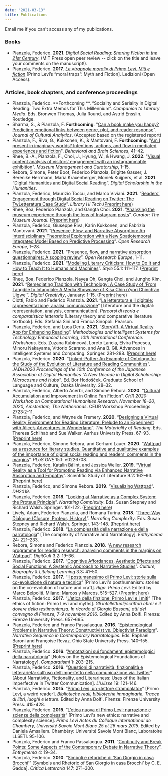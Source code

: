 ```yaml
---
date: "2021-03-13"
title: Publications
---
```

Email me if you can't access any of my publications.

### Books
* Pianzola, Federico. **2021**. [_Digital Social Reading: Sharing Fiction in the 21st Century_](https://wip.mitpress.mit.edu/digital-social-reading). (MIT Press open peer review -- click on the title and leave your comments on the manuscript!).
* Pianzola, Federico. **2017**. [_Le «trappole morali» di Primo Levi. Miti e fiction_](https://www.ledizioni.it/prodotto/f-pianzola-le-trappole-morali-di-primo-levi/) [Primo Levi’s “moral traps”: Myth and Fiction]. Ledizioni (Open Access).

### Articles, book chapters, and conference proceedings

* Pianzola, Federico. **Forthcoming **. “Sociality and Seriality in Digital Reading: Two Extra Memos for This Millennium”. _Companion to Literary Media_. Eds. Bronwen Thomas, Julia Round, and Astrid Ensslin. Routledge.
* Sharma, S., & Pianzola, F. **Forthcoming**. "[Can a book make you happy? Predicting emotional links between genre, plot, and reader response](https://osf.io/xg6d4)". _Journal of Cultural Analytics_. (Accepted based on the registered report)
* Pianzola, F., Riva, G., Kukkonen, K., & Mantovani, F. **Forthcoming**. "[Am I present in imaginary worlds? Intentions, actions, and flow in mediated experiences and fiction](https://doi.org/10.1017/S0140525X2100220X)". _Behavioral and Brain Sciences_, 41–42.
* Rhee, B.-A., Pianzola, F., Choi, J., Hyung, W., & Hwang, J. **2022**. "[Visual content analysis of visitors’ engagement with an instagrammable exhibition](https://doi.org/10.1080/09647775.2021.2023902)". _Museum Management and Curatorship_, 1–15.
* Rebora, Simone, Peter Boot, Federico Pianzola, Brigitte Gasser, J. Berenike Herrmann, Maria Kraxenberger, Moniek Kuijpers, et al. **2021**. “[Digital Humanities and Digital Social Reading](https://doi.org/10.1093/llc/fqab020)”. _Digital Scholarship in the Humanities_.
* Pianzola, Federico, Maurizio Toccu, and Marco Viviani. **2021**. “[Readers’ Engagement through Digital Social Reading on Twitter: The TwLetteratura Case Study](https://doi.org/10.1108/LHT-12-2020-0317)”. _Library Hi Tech_.([Preprint here](https://boa.unimib.it/retrieve/handle/10281/303838/453888/PDF_Proof.PDF))
* Rhee, Boa, Federico Pianzola, and Gangta Choi. **2021**. “[Analyzing the museum experience through the lens of Instagram posts](https://doi.org/10.1111/cura.12414)”. _Curator: The Museum Journal_. ([Preprint here](https://boa.unimib.it/retrieve/handle/10281/304490/455069/FP_revised_Curator_img.pdf))
* Pianzola, Federico, Giuseppe Riva, Karin Kukkonen, and Fabrizia Mantovani. **2021**. “[Presence, Flow, and Narrative Absorption: An Interdisciplinary Theoretical Exploration with a New Spatiotemporal Integrated Model Based on Predictive Processing](https://doi.org/10.12688/openreseurope.13193.2)”. _Open Research Europe_, 1–28.
* Pianzola, Federico. **2021**. “[Presence, flow, and narrative absorption questionnaires: A scoping review](https://doi.org/10.12688/openreseurope.13277.2)”. _Open Research Europe_, 1–11.
* Pianzola, Federico. **2021**. “[Modeling Literary Criticism: How to Do It and How to Teach It to Humans and Machines](https://www.jstor.org/stable/10.5325/style.55.1.0111)”. _Style_ 55.1: 111–117. ([Preprint here](https://boa.unimib.it/retrieve/handle/10281/310502/466508/pianzola_shen.docx))
* Rhee, Boa, Federico Pianzola, Nayea Oh, Gangta Choi, and Jungho Kim. **2021**. “[Remediating Tradition with Technology: A Case Study of ‘From Tangible to Intangible: A Media Showcase of Kisa Chin p’yori Chinch’an Uigwe’](https://doi.org/10.1080/14626268.2021.1876093)”. _Digital Creativity_, January: 1-15. ([Preprint here](https://boa.unimib.it/retrieve/handle/10281/300563/446466/digital_creativity_20201104_final.pdf))
* Ciotti, Fabio and Federico Pianzola. **2021**. “[La letteratura e il digitale: rappresentazione, analisi, comunicazione](https://www.pearson.it/opera/pearson/0-7286-percorsi_di_teoria_e_comparatistica_letteraria?iesError=login_required&iesErrorDescription=Login+required)” [Literature and the digital: representation, analysis, communication]. _Percorsi di teoria e comparatistica letteraria_ [Literary theory and comparative literature textbook]. Eds. Stefania Sini and Franca Sinopoli. Pearson.
* Pianzola, Federico, and Luca Deriu. **2021**. “[StoryVR: A Virtual Reality App for Enhancing Reading](https://link.springer.com/chapter/10.1007/978-3-030-52287-2_29)”. _Methodologies and Intelligent Systems for Technology Enhanced Learning, 10th International Conference. Workshops_. Eds. Zuzana Kubincová, Loreto Lancia, Elvira Popescu, Minoru Nakayama, Vittorio Scarano, and Ana B. Gil. Advances in Intelligent Systems and Computing. Springer. 281–288. ([Preprint here](https://drive.google.com/file/d/1Vl1gKtafWA-rQ_5lCmTKsQQSzH6wPxNA/view?usp=sharing))
* Pianzola, Federico. **2020**. “[Linked-Potter: An Example of Ontology for the Study of the Evolution of Literature and Reading Communities](https://boa.unimib.it/retrieve/handle/10281/300532/446426/Pianzola_jadh2020proceedings.pdf)”. _JADH2020 Proceedings of the 10th Conference of the Japanese Association of Digital Humanities “A New Decade in Digital Scholarship: Microcosms and Hubs”_. Ed. Bor Hodošček. Graduate School of Language and Culture, Osaka University. 28–32.
* Pianzola, Federico, Alberto Acerbi, and Simone Rebora. **2020**. “[Cultural Accumulation and Improvement in Online Fan Fiction](https://boa.unimib.it/retrieve/handle/10281/300527/446417/Pianzola_Acerbi_Rebora_2020.pdf)”. _CHR 2020: Workshop on Computational Humanities Research, November 18–20, 2020, Amsterdam, The Netherlands_. CEUR Workshop Proceedings 2723:2-11.
* Pianzola, Federico, and Wayne de Fremery. **2020**. “[Designing a Virtual Reality Environment for Reading Literature: Prelude to an Experiment with Alice’s Adventures in Wonderland](https://en.unipress.dk/udgivelser/t/the-materiality-of-reading/)”. _The Materiality of Reading_. Eds. Theresa Schilhab and Sue Walker. Aarhus University Press. 67–93. ([Preprint here](https://drive.google.com/file/d/11Cq5y3g1AI_zpw7PSZ8km7VswageTzHP/view?usp=sharing))
* Pianzola, Federico, Simone Rebora, and Gerhard Lauer. **2020**. “[Wattpad as a resource for literary studies. Quantitative and qualitative examples of the importance of digital social reading and readers’ comments in the margins](https://journals.plos.org/plosone/article?id=10.1371/journal.pone.0226708)”. _PLoS ONE_ 15.1: e0226708.
* Pianzola, Federico, Katalin Bálint, and Jessica Weller. **2019**. “[Virtual Reality as a Tool for Promoting Reading via Enhanced Narrative Absorption and Empathy]( https://doi.org/10.1075/ssol.19013.pia)”. Scientific Study of Literature 9.2: 162–93. ([Preprint here](https://drive.google.com/file/d/17Ef-GXNWI8eNlWTTRTAFWBJODZ1gMCfm/view?usp=sharing))
* Pianzola, Federico, and Simone Rebora. **2019**. “[Visualizing Wattpad](https://dev.clariah.nl/files/dh2019/boa/0767.html)”. _DH2019_.
* Pianzola, Federico. **2018**. “[Looking at Narrative as a Complex System: the Proteus Principle](https://www.springer.com/gp/book/9783319647128#)”. _Narrating Complexity_. Eds. Susan Stepney and Richard Walsh. Springer. 101-122. ([Preprint here](https://drive.google.com/file/d/13xdoKua3dS_N9IHarZYTjx6F14jdxkm4/view?usp=sharing))
* Lively, Adam, Federico Pianzola, and Romana Turina. **2018**. “[Three-Way Dialogue (Closure, Proteus, History)](https://www.springer.com/gp/book/9783319647128#)”. _Narrating Complexity_. Eds. Susan Stepney and Richard Walsh. Springer. 143-148. ([Preprint here](https://drive.google.com/file/d/1fQ_qfdoeSydGeF_ZPmvdwNLDbGgIMVBN/view?usp=sharing))
* Pianzola, Federico. **2018**. “[La complessità della narrazione e della narratologia](https://riviste.unimi.it/index.php/enthymema/article/view/11062)” [The complexity of Narrative and Narratology]. _Enthymema_ 24: 221–233. 
* Rebora, Simone and Federico Pianzola. **2018**. “[A new research programme for reading research: analysing comments in the margins on Wattpad](https://digitcult.lim.di.unimi.it/index.php/dc/article/view/67)”. _DigitCult_ 3.2: 19–36.
* Pianzola, Federico. **2017**. “[Cognitive Affordances, Aesthetic Effects and Social Functions: A Systemic Approach to Narrative Studies](https://boa.unimib.it/retrieve/handle/10281/203930/294384/Pianzola2017_CBLL.pdf)”. _Culture, Biography & Lifelong Learning_ 3.3: 41–50.
* Pianzola, Federico. **2017**. “[Il postumanesimo di Primo Levi: storie sulla co-evoluzione di natura e tecnica](http://www.rigabooks.it/index.php?idlanguage=1&zone=9&id=1046)” [Primo Levi's posthumanism: stories on the co-evolution of nature and craft]. _Riga. Primo Levi_. Edited by Marco Belpoliti. Milano: Marcos y Marcos. 515–527.  ([Preprint here](https://drive.google.com/file/d/1acgS-IcL-Nx-GWWCUSXzQOY22lSNDPkC/view?usp=sharing))
* Pianzola, Federico. **2017**. “[L’etica della finzione: Primo Levi e i miti](https://boa.unimib.it/retrieve/handle/10281/175140/249441/federico%20pianzola.pdf)” [The ethics of fiction: Primo Levi and myths]. _Gli intellettuali/scrittori ebrei e il dovere della testimonianza. In ricordo di Giorgio Bassani, atti del convegno di Firenze, 7-9 novembre 2016_. Edited by Anna Dolfi. Firenze: Firenze University Press. 657–665.
* Pianzola, Federico and Franco Passalacqua. **2016**. “[Epistemological Problems in Narrative Theory: Constructivist vs. Objectivist Paradigm](https://ohiostatepress.org/books/BookPages/baroni_revaz_narrative.html)”. _Narrative Sequence in Contemporary Narratologies_. Eds. Raphaël Baroni and Françoise Revaz. Ohio State University Press. 140–155. ([Preprint here](https://drive.google.com/file/d/1U-w-1HHVxECM8cdN9Q-kamEIVB_xk_qL/view?usp=sharing))
* Pianzola, Federico. **2016**. “[Annotazioni sui fondamenti epistemologici della narratologia](https://www.ledijournals.com/ojs/index.php/comparatismi/article/view/869)” [Notes on the Epistemological Foundations of Narratology]. _Comparatismi_ 1: 203–215.
* Pianzola, Federico. **2016**. “[Questioni di narratività, finzionalità e letterarietà: sull’uso dell’imperfetto nella comunicazione via Twitter](https://drive.google.com/file/d/11BftaJgzqRnG1WGbfNjzuW_UfLP0eIa7/view?usp=sharing)” [About Narrativity, Fictionality, and Literariness: Uses of the Italian Imperfective in Twitter Communication]. _L’Ulisse_ 19: 121–146.
* Pianzola, Federico. **2015**. “[Primo Levi, un «lettore strampalato»](https://boa.unimib.it/retrieve/handle/10281/109143/158986/pianzola_Levi_lettore_strampalato_2015.pdf)” [Primo Levi, a weird reader]. _Biblioteche reali, biblioteche immaginarie. Tracce di libri, luoghi e letture_. Edited by Anna Dolfi. Firenze: Firenze University Press. 415-428.
* Pianzola, Federico. **2015**. “[L’etica nuova di Primo Levi: narrazione e scienze della complessità](http://www.llseti.univ-smb.fr/web/llseti/565-primo-levi-actes-du-colloque-international-de-chambery.php)” [Primo Levi's new ethics: narrative and complexity science]. _Primo Levi Actes du Colloque International de Chambéry, Université Savoie Mont Blanc 25 et 26 mars 2015_. Edited by Daniela Amsallem. Chambéry: Université Savoie Mont Blanc, Laboratoire LLSETI. 95-106.
* Pianzola, Federico and Franco Passalacqua. **2011**. “[Continuity and Break Points: Some Aspects of the Contemporary Debate in Narrative Theory](https://riviste.unimi.it/index.php/enthymema/article/view/1185)”. _Enthymema_ 4: 19–34.
* Pianzola, Federico.  **2010**. “[Simboli e retoriche di ‘San Giorgio in casa Brocchi’](https://drive.google.com/file/d/17FWJnTsH5A16IMOCPkaHNr0sqY3AOIpk/view?usp=sharing)” [Symbols and Rhetoric of San Giorgio in casa Brocchi’ by C. E. Gadda]. _Critica Letteraria_ 147: 271–300.

